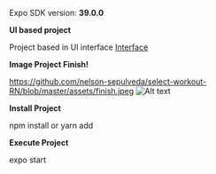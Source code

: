 Expo SDK version: **39.0.0**

**UI based project**

Project based in UI interface [Interface](https://dribbble.com/shots/14498922-PopSugar-Fitness-App-Concept)

**Image Project Finish!**

https://github.com/nelson-sepulveda/select-workout-RN/blob/master/assets/finish.jpeg
![Alt text](/relative/path/to/img.jpg?raw=true "Optional Title")


**Install Project**

npm install or yarn add

**Execute Project**

expo start